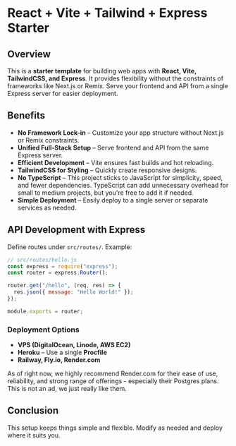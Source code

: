 # React + Vite + Tailwind + Express Starter

## Overview

This is a **starter template** for building web apps with **React, Vite, TailwindCSS, and Express**. It provides flexibility without the constraints of frameworks like Next.js or Remix. Serve your frontend and API from a single Express server for easier deployment.

## Benefits

- **No Framework Lock-in** – Customize your app structure without Next.js or Remix constraints.
- **Unified Full-Stack Setup** – Serve frontend and API from the same Express server.
- **Efficient Development** – Vite ensures fast builds and hot reloading.
- **TailwindCSS for Styling** – Quickly create responsive designs.
- **No TypeScript** – This project sticks to JavaScript for simplicity, speed, and fewer dependencies. TypeScript can add unnecessary overhead for small to medium projects, but you're free to add it if needed.
- **Simple Deployment** – Easily deploy to a single server or separate services as needed.

## API Development with Express

Define routes under `src/routes/`. Example:

```js
// src/routes/hello.js
const express = require("express");
const router = express.Router();

router.get("/hello", (req, res) => {
  res.json({ message: "Hello World!" });
});

module.exports = router;
```

### Deployment Options

- **VPS (DigitalOcean, Linode, AWS EC2)**
- **Heroku** – Use a single **Procfile**
- **Railway, Fly.io, Render.com**

As of right now, we highly recommend Render.com for their ease of use, reliability, and strong range of offerings - especially their Postgres plans. This is not an ad, we just really like them.

## Conclusion

This setup keeps things simple and flexible. Modify as needed and deploy where it suits you.
